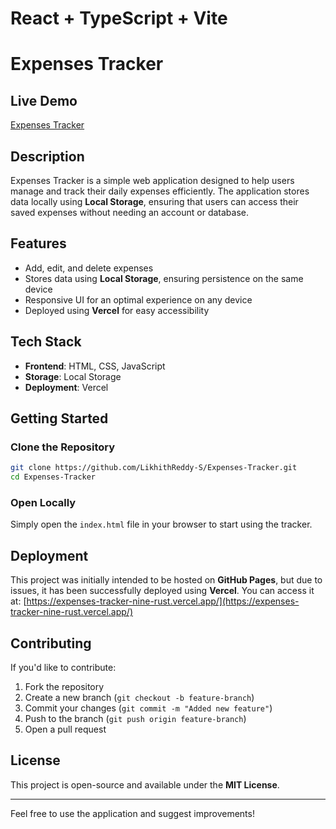 # React + TypeScript + Vite
# Expenses Tracker

## Live Demo
[Expenses Tracker](https://expenses-tracker-nine-rust.vercel.app/)

## Description
Expenses Tracker is a simple web application designed to help users manage and track their daily expenses efficiently. The application stores data locally using **Local Storage**, ensuring that users can access their saved expenses without needing an account or database.

## Features
- Add, edit, and delete expenses
- Stores data using **Local Storage**, ensuring persistence on the same device
- Responsive UI for an optimal experience on any device
- Deployed using **Vercel** for easy accessibility

## Tech Stack
- **Frontend**: HTML, CSS, JavaScript
- **Storage**: Local Storage
- **Deployment**: Vercel

## Getting Started
### Clone the Repository
```bash
git clone https://github.com/LikhithReddy-S/Expenses-Tracker.git
cd Expenses-Tracker
```

### Open Locally
Simply open the `index.html` file in your browser to start using the tracker.

## Deployment
This project was initially intended to be hosted on **GitHub Pages**, but due to issues, it has been successfully deployed using **Vercel**. You can access it at:
[https://expenses-tracker-nine-rust.vercel.app/](https://expenses-tracker-nine-rust.vercel.app/)

## Contributing
If you'd like to contribute:
1. Fork the repository
2. Create a new branch (`git checkout -b feature-branch`)
3. Commit your changes (`git commit -m "Added new feature"`)
4. Push to the branch (`git push origin feature-branch`)
5. Open a pull request

## License
This project is open-source and available under the **MIT License**.

---
Feel free to use the application and suggest improvements!



